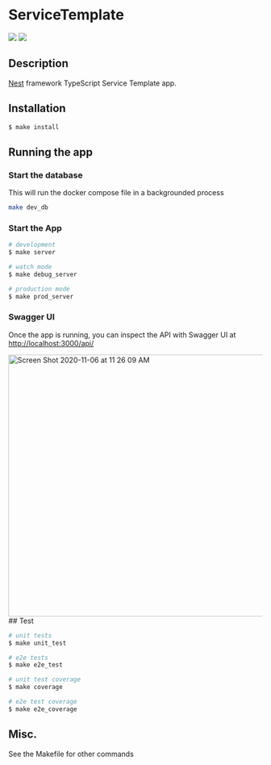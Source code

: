 # ServiceTemplate
<a href="https://codeclimate.com/repos/5fa587adbb48fb3c68005285/maintainability"><img src="https://api.codeclimate.com/v1/badges/9fa1a1b132d225bbea0c/maintainability" /></a>
<a href="https://codeclimate.com/repos/5fa587adbb48fb3c68005285/test_coverage"><img src="https://api.codeclimate.com/v1/badges/9fa1a1b132d225bbea0c/test_coverage" /></a>
## Description

[Nest](https://github.com/nestjs/nest) framework TypeScript Service Template app.

## Installation

```bash
$ make install
```

## Running the app
### Start the database
This will run the docker compose file in a backgrounded process

```bash
make dev_db
```

### Start the App
```bash
# development
$ make server

# watch mode
$ make debug_server

# production mode
$ make prod_server
```

### Swagger UI
Once the app is running, you can inspect the API with Swagger UI at [http://localhost:3000/api/](http://localhost:3000/api/)

<img width="519" alt="Screen Shot 2020-11-06 at 11 26 09 AM" src="https://user-images.githubusercontent.com/1145493/98396165-ebaea400-2022-11eb-87b9-90aa048545dc.png">
## Test

```bash
# unit tests
$ make unit_test

# e2e tests
$ make e2e_test

# unit test coverage
$ make coverage

# e2e test coverage
$ make e2e_coverage
```
## Misc.
See the Makefile for other commands
